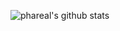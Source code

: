 ![phareal's github stats](https://github-readme-stats.vercel.app/api?username=phareal&show_icons=true&theme=dracula)